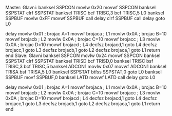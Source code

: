 Master:
Glavni:
 banksel SSPCON
 movlw 0x20
 movwf SSPCON
 banksel SSPSTAT
 clrf SSPSTAT
 banksel TRISC
 bcf TRISC,3
 bcf TRISC,5
L0
 banksel SSPBUF
 movlw 0xFF
 movwf SSPBUF
call delay
 clrf SSPBUF
 call delay
 goto L0

delay
 movlw 0x01 ; brojac A=1
 movwf brojaca ;
L1
 movlw 0x0A ; brojac B=10
 movwf brojacb ;
L2
 movlw 0x0A ; brojac C=10
 movwf brojacc ;
L3
 movlw 0x0A ; brojac D=10
 movwf brojacd ;
L4
 decfsz brojacd,1
 goto L4
 decfsz brojacc,1
 goto L3
 decfsz brojacb,1
 goto L2
 decfsz brojaca,1
 goto L1
 return
end
Slave:
Glavni
 banksel SSPCON
 movlw 0x24
 movwf SSPCON
 banksel SSPSTAT
 clrf SSPSTAT
 banksel TRISD
 bcf TRISD,0
 banksel TRISC
 bsf TRISC,3
 bcf TRISC,5
 banksel ADCON1
 movlw 0x07
 movwf ADCON1
 banksel TRISA
 bsf TRISA,5
L0
 banksel SSPSTAT
 btfss SSPSTAT,0
 goto L0
 banksel SSPBUF
 movf SSPBUF,0
 banksel LATD
 movwf LATD
 call delay
 goto L0

delay
 movlw 0x01 ; brojac A=1
 movwf brojaca ;
L1
 movlw 0x0A ; brojac B=10
 movwf brojacb ;
L2
movlw 0x0A ; brojac C=10
 movwf brojacc ;
L3
 movlw 0x0A ; brojac D=10
 movwf brojacd ;
L4
 decfsz brojacd,1
 goto L4
 decfsz brojacc,1
 goto L3
 decfsz brojacb,1
 goto L2
 decfsz brojaca,1
 goto L1
return
end

